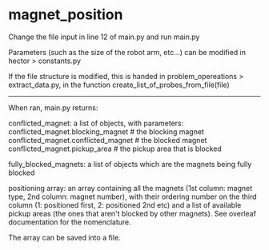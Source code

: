 # magnet_position

Change the file input in line 12 of main.py and run main.py

Parameters (such as the size of the robot arm, etc...) can be modified in hector > constants.py 

If the file structure is modified, this is handed in problem_opereations > extract_data.py, in the function 
create_list_of_probes_from_file(file) 

---

When ran, main.py returns:

conflicted_magnet: a list of objects, with parameters: 
conflicted_magnet.blocking_magnet  # the blocking magnet 
conflicted_magnet.conflicted_magnet   # the blocked magnet 
conflicted_magnet.pickup_area      # the pickup area that is blocked 

fully_blocked_magnets: a list of objects which are the magnets being fully blocked

positioning array: an array containing all the magnets (1st column: magnet type, 2nd column: magnet number), with their ordering number on the third column (1: positioned first, 2: positioned 2nd etc) and a list of available pickup areas (the ones that aren't blocked by other magnets). See overleaf documentation for the nomenclature.

The array can be saved into a file.




